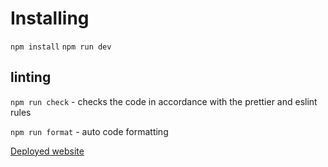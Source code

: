 # Installing

`npm install`
`npm run dev`

## linting

`npm run check` - checks the code in accordance with the prettier and eslint rules

`npm run format` - auto code formatting

[Deployed website]("https://millionaire-game-inky.vercel.app/")
